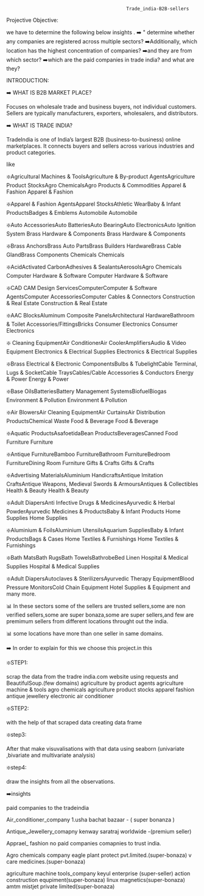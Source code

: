                                                 Trade_india-B2B-sellers
Projective Objective:

we have to determine the following below insights .
➡️ " determine whether any companies are registered across multiple sectors? 
➡️Additionally, which location has the highest concentration of companies?
➡️and they are from which sector? 
➡️which are the paid companies in  trade india? and what are they?

INTRODUCTION:

➡️ WHAT IS B2B MARKET PLACE?

Focuses on wholesale trade and business buyers, not individual customers.
Sellers are typically manufacturers, exporters, wholesalers, and distributors.

➡️ WHAT IS TRADE INDIA?

TradeIndia is one of India’s largest B2B (business-to-business) online marketplaces. It connects buyers and sellers across various industries and product categories.

like

❇️Agricultural Machines & ToolsAgriculture & By-product AgentsAgriculture Product StocksAgro ChemicalsAgro Products & Commodities
Apparel & Fashion
Apparel & Fashion

❇️Apparel & Fashion AgentsApparel StocksAthletic WearBaby & Infant ProductsBadges & Emblems
Automobile
Automobile

❇️Auto AccessoriesAuto BatteriesAuto BearingAuto ElectronicsAuto Ignition System
Brass Hardware & Components
Brass Hardware & Components

❇️Brass AnchorsBrass Auto PartsBrass Builders HardwareBrass Cable GlandBrass Components
Chemicals
Chemicals

❇️AcidActivated CarbonAdhesives & SealantsAerosolsAgro Chemicals
Computer Hardware & Software
Computer Hardware & Software

❇️CAD CAM Design ServicesComputerComputer & Software AgentsComputer AccessoriesComputer Cables & Connectors
Construction & Real Estate
Construction & Real Estate

❇️AAC BlocksAluminum Composite PanelsArchitectural HardwareBathroom & Toilet Accessories/FittingsBricks
Consumer Electronics
Consumer Electronics

❇️ Cleaning EquipmentAir ConditionerAir CoolerAmplifiersAudio & Video Equipment
Electronics & Electrical Supplies
Electronics & Electrical Supplies

❇️Brass Electrical & Electronic ComponentsBulbs & TubelightCable Terminal, Lugs & SocketCable TraysCables/Cable Accessories & Conductors
Energy & Power
Energy & Power

❇️Base OilsBatteriesBattery Management SystemsBiofuelBiogas
Environment & Pollution
Environment & Pollution

❇️Air BlowersAir Cleaning EquipmentAir CurtainsAir Distribution ProductsChemical Waste
Food & Beverage
Food & Beverage

❇️Aquatic ProductsAsafoetidaBean ProductsBeveragesCanned Food
Furniture
Furniture

❇️Antique FurnitureBamboo FurnitureBathroom FurnitureBedroom FurnitureDining Room Furniture
Gifts & Crafts
Gifts & Crafts

❇️Advertising MaterialsAluminium HandicraftsAntique Imitation CraftsAntique Weapons, Medieval Swords & ArmoursAntiques & Collectibles
Health &  Beauty
Health & Beauty

❇️Adult DiapersAnti Infective Drugs & MedicinesAyurvedic & Herbal PowderAyurvedic Medicines & ProductsBaby & Infant Products
Home Supplies
Home Supplies

❇️Aluminium & FoilsAluminium UtensilsAquarium SuppliesBaby & Infant ProductsBags & Cases
Home Textiles & Furnishings
Home Textiles & Furnishings

❇️Bath MatsBath RugsBath TowelsBathrobeBed Linen
Hospital & Medical Supplies
Hospital & Medical Supplies

❇️Adult DiapersAutoclaves & SterilizersAyurvedic Therapy EquipmentBlood Pressure MonitorsCold Chain Equipment
Hotel Supplies & Equipment and many more.

📊 In these sectors some of the sellers are trusted sellers,some are non verified sellers,some are super bonaza,some are super sellers,and few are premimum sellers from different locations 
throught out the india. 

📊 some locations have more than one seller in same domains.

➡️ In order to explain for this we choose this project.in this

❇️STEP1:

scrap the data from the  tradre india.com website using requests and BeautifulSoup.(few domains)
agriculture by product agents
agriculture machine & tools
agro chemicals
agriculture product stocks
apparel fashion 
antique jewellery
electronic air conditioner


❇️STEP2:

with the help of that scraped data creating data frame 

❇️step3:

After that make visuvalisations with that data using seaborn (univariate ,bivariate and multivariate analysis)

❇️step4:

draw the insights from all the observations.


➡️insights 

paid companies to the tradeindia

Air_conditioner_company
1.usha bachat bazaar - ( super bonanza )

Antique_Jewellery_comapny
kenway saratraj worldwide -(premium seller)

Apprael_ fashion
no paid companies comapnies to trust india.

Agro chemicals company
eagle plant protect pvt.limited.(super-bonaza)
v care medicines.(super-bonaza)

agriculture machine tools_company
keyul enterprise (super-seller)
action construction equpiment(super-bonaza)
linux magnetics(super-bonaza)
amtm mistjet private limited(super-bonaza)








 
